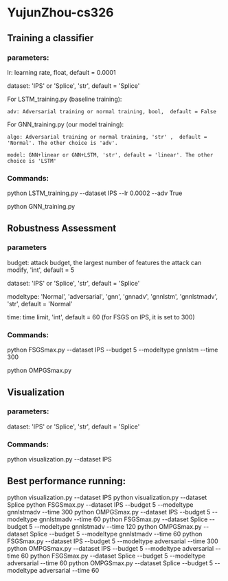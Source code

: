 # YujunZhou-cs326

## Training a classifier

### parameters:
lr: learning rate, float, default = 0.0001

dataset: 'IPS' or 'Splice', 'str', default = 'Splice'

For LSTM_training.py (baseline training):

    adv: Adversarial training or normal training, bool,  default = False
    
For GNN_training.py (our model training):

    algo: Adversarial training or normal training, 'str' ,  default = 'Normal'. The other choice is 'adv'.
    
    model: GNN+linear or GNN+LSTM, 'str', default = 'linear'. The other choice is 'LSTM'
    
### Commands:
python LSTM_training.py --dataset IPS --lr 0.0002 --adv True

python GNN_training.py

## Robustness Assessment

### parameters
budget: attack budget, the largest number of features the attack can modify, 'int', default = 5

dataset: 'IPS' or 'Splice', 'str', default = 'Splice'

modeltype: 'Normal', 'adversarial', 'gnn', 'gnnadv', 'gnnlstm', 'gnnlstmadv', 'str', default = 'Normal'

time: time limit, 'int', default = 60 (for FSGS on IPS, it is set to 300)

### Commands:
python FSGSmax.py --dataset IPS --budget 5  --modeltype gnnlstm --time 300

python OMPGSmax.py

## Visualization

### parameters:
dataset: 'IPS' or 'Splice', 'str', default = 'Splice'

### Commands:
python visualization.py --dataset IPS

## Best performance running:
python visualization.py --dataset IPS
python visualization.py --dataset Splice
python FSGSmax.py --dataset IPS --budget 5  --modeltype gnnlstmadv --time 300
python OMPGSmax.py --dataset IPS --budget 5  --modeltype gnnlstmadv --time 60
python FSGSmax.py --dataset Splice --budget 5  --modeltype gnnlstmadv --time 120
python OMPGSmax.py --dataset Splice --budget 5  --modeltype gnnlstmadv --time 60
python FSGSmax.py --dataset IPS --budget 5  --modeltype adversarial --time 300
python OMPGSmax.py --dataset IPS --budget 5  --modeltype adversarial --time 60
python FSGSmax.py --dataset Splice --budget 5  --modeltype adversarial --time 60
python OMPGSmax.py --dataset Splice --budget 5  --modeltype adversarial --time 60
